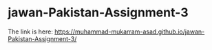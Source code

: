 # jawan-Pakistan-Assignment-3
The link is here:
https://muhammad-mukarram-asad.github.io/jawan-Pakistan-Assignment-3/
